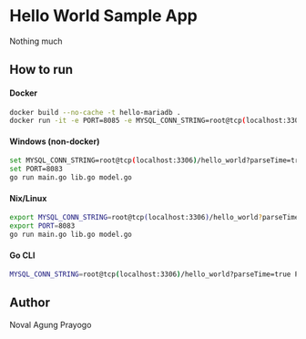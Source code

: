 # Hello World Sample App

Nothing much

## How to run

#### Docker

```bash
docker build --no-cache -t hello-mariadb .
docker run -it -e PORT=8085 -e MYSQL_CONN_STRING=root@tcp(localhost:3306)/hello_world?parseTime=true -p 8085:8085 hello-mariadb
```

#### Windows (non-docker)

```bash
set MYSQL_CONN_STRING=root@tcp(localhost:3306)/hello_world?parseTime=true
set PORT=8083
go run main.go lib.go model.go
```

#### Nix/Linux

```bash
export MYSQL_CONN_STRING=root@tcp(localhost:3306)/hello_world?parseTime=true
export PORT=8083
go run main.go lib.go model.go
```

#### Go CLI

```bash
MYSQL_CONN_STRING=root@tcp(localhost:3306)/hello_world?parseTime=true PORT=8083 go run main.go lib.go model.go
```

## Author

Noval Agung Prayogo
